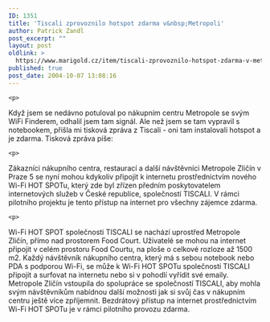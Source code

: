 ```yaml
---
ID: 1351
title: 'Tiscali zprovoznilo hotspot zdarma v&nbsp;Metropoli'
author: Patrick Zandl
post_excerpt: ""
layout: post
oldlink: >
  https://www.marigold.cz/item/tiscali-zprovoznilo-hotspot-zdarma-v-metropoli
published: true
post_date: 2004-10-07 13:08:16
---
```

	<p>
Když jsem se nedávno potuloval po nákupním centru Metropole se svým WiFi Finderem, odhalil jsem tam signál. Ale než jsem se tam vypravil s notebookem, přišla mi tisková zpráva z Tiscali - oni tam instalovali hotspot a je zdarma. Tisková zpráva píše:</p>

	<p>
Zákazníci nákupního centra, restaurací a další návštěvníci Metropole Zličín v Praze 5 se nyní mohou kdykoliv připojit k internetu prostřednictvím nového Wi-Fi HOT SPOTu, který zde byl zřízen předním poskytovatelem internetových  služeb v České republice, společností TISCALI. V rámci pilotního projektu je tento přístup na internet pro všechny zájemce zdarma. </p>

	<p>
Wi-Fi HOT SPOT společnosti TISCALI se nachází uprostřed Metropole Zličín, přímo nad prostorem Food Court. Uživatelé se mohou na internet připojit v celém prostoru Food Courtu, na ploše o celkové rozloze až 1500 m2. Každý návštěvník nákupního centra, který má  s sebou notebook nebo PDA s podporou Wi-Fi, se může k Wi-Fi HOT SPOTu společnosti TISCALI připojit a surfovat na internetu nebo si v pohodlí vyřídit své emaily. Metropole Zličín vstoupila do spolupráce se společností TISCALI, aby mohla svým návštěvníkům nabídnou další možnosti jak si svůj čas v nákupním centru ještě více zpříjemnit. Bezdrátový přístup na internet prostřednictvím Wi-Fi HOT SPOTu je v rámci pilotního provozu zdarma.
</p>
